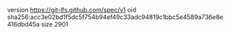 version https://git-lfs.github.com/spec/v1
oid sha256:acc3e02bd1f5dc5f754b94ef49c33adc94819c1bbc5e4589a736e8e416dbd45a
size 2901
